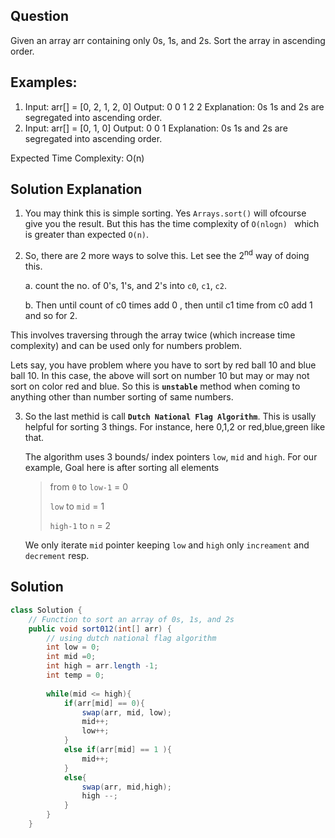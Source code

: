 ## Question
Given an array arr containing only 0s, 1s, and 2s. Sort the array in ascending order.

## Examples:

1. Input: arr[] = [0, 2, 1, 2, 0]
Output: 0 0 1 2 2
Explanation: 0s 1s and 2s are segregated into ascending order.
2. Input: arr[] = [0, 1, 0]
Output: 0 0 1
Explanation: 0s 1s and 2s are segregated into ascending order.

Expected Time Complexity: O(n)

## Solution Explanation
1. You may think this is simple sorting. Yes `Arrays.sort()` will ofcourse give you the result. But this has the time complexity of `O(nlogn) ` which is greater than expected `O(n)`.
2. So, there are 2 more ways to solve this. Let see the 2<sup>nd</sup> way of doing this.
    
    a. count the no. of 0's, 1's, and 2's into `c0`, `c1`, `c2`.
    
    b. Then until count of c0 times add 0 , then until c1 time from c0 add 1 and so for 2.

This involves traversing through the array twice (which increase time complexity) and can be used only for numbers problem.

Lets say, you have problem where you have to sort by red ball 10 and blue ball 10. In this case, the above will sort on number 10 but may or may not sort on color red and blue. So this is **`unstable`** method when coming to anything other than number sorting of same numbers.

3. So the last methid is call **`Dutch National Flag Algorithm`**. This is usally helpful for sorting 3 things. For instance, here 0,1,2 or red,blue,green like that.
    
    The algorithm uses 3 bounds/ index pointers `low`, `mid` and `high`. For our example,
    Goal here is after sorting all elements
    > from `0` to `low-1` = 0
    >
    >  `low` to `mid` = 1
    >
    > `high-1` to `n` = 2

    We only iterate  `mid` pointer keeping `low` and `high` only `increament` and `decrement` resp.


## Solution 
```java
class Solution {
    // Function to sort an array of 0s, 1s, and 2s
    public void sort012(int[] arr) {
        // using dutch national flag algorithm
        int low = 0;
        int mid =0;
        int high = arr.length -1;
        int temp = 0;
        
        while(mid <= high){
            if(arr[mid] == 0){
                swap(arr, mid, low);
                mid++;
                low++;
            }
            else if(arr[mid] == 1 ){
                mid++;
            }
            else{
                swap(arr, mid,high);
                high --;
            }
        }
    }
```
    



